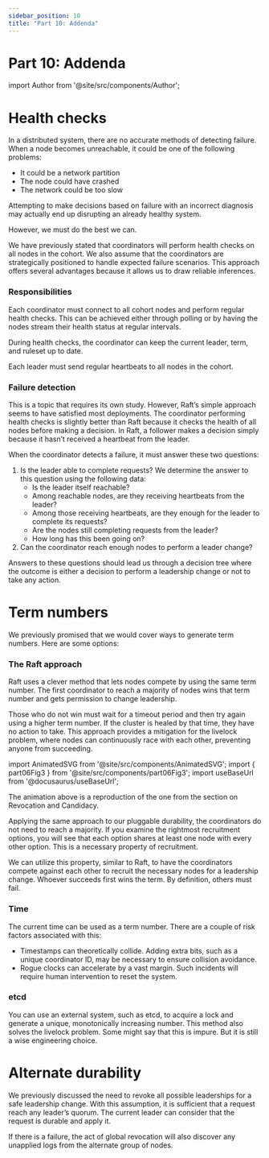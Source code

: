 ```yaml
---
sidebar_position: 10
title: "Part 10: Addenda"
---
```


# Part 10: Addenda

import Author from '@site/src/components/Author';

<Author
  name="Sugu Sougoumarane"
  title="Creator of Multigres, Vitess"
  imageUrl="https://github.com/sougou.png"
/>

# Health checks

In a distributed system, there are no accurate methods of detecting failure. When a node becomes unreachable, it could be one of the following problems:

- It could be a network partition
- The node could have crashed
- The network could be too slow

Attempting to make decisions based on failure with an incorrect diagnosis may actually end up disrupting an already healthy system.

However, we must do the best we can.

We have previously stated that coordinators will perform health checks on all nodes in the cohort. We also assume that the coordinators are strategically positioned to handle expected failure scenarios. This approach offers several advantages because it allows us to draw reliable inferences.

### Responsibilities

Each coordinator must connect to all cohort nodes and perform regular health checks. This can be achieved either through polling or by having the nodes stream their health status at regular intervals.

During health checks, the coordinator can keep the current leader, term, and ruleset up to date.

Each leader must send regular heartbeats to all nodes in the cohort.

### Failure detection

This is a topic that requires its own study. However, Raft’s simple approach seems to have satisfied most deployments. The coordinator performing health checks is slightly better than Raft because it checks the health of all nodes before making a decision. In Raft, a follower makes a decision simply because it hasn’t received a heartbeat from the leader.

When the coordinator detects a failure, it must answer these two questions:

1. Is the leader able to complete requests? We determine the answer to this question using the following data:
    - Is the leader itself reachable?
    - Among reachable nodes, are they receiving heartbeats from the leader?
    - Among those receiving heartbeats, are they enough for the leader to complete its requests?
    - Are the nodes still completing requests from the leader?
    - How long has this been going on?
2. Can the coordinator reach enough nodes to perform a leader change?

Answers to these questions should lead us through a decision tree where the outcome is either a decision to perform a leadership change or not to take any action.

# Term numbers

We previously promised that we would cover ways to generate term numbers. Here are some options:

### The Raft approach

Raft uses a clever method that lets nodes compete by using the same term number. The first coordinator to reach a majority of nodes wins that term number and gets permission to change leadership.

Those who do not win must wait for a timeout period and then try again using a higher term number. If the cluster is healed by that time, they have no action to take. This approach provides a mitigation for the livelock problem, where nodes can continuously race with each other, preventing anyone from succeeding.

import AnimatedSVG from '@site/src/components/AnimatedSVG';
import { part06Fig3 } from '@site/src/components/part06Fig3';
import useBaseUrl from '@docusaurus/useBaseUrl';

<div style={{textAlign: 'center', width: '100%', position: 'relative'}}>
  <AnimatedSVG
    src={useBaseUrl('/img/consensus/part06-fig3.svg')}
    onAnimate={part06Fig3}
    autoPlay={false}
    showControls={true}
    alt="Figure 1: Term number competition"
    width={2000}
    height={700}
    style={{display: 'inline-block', margin: '1rem 0', overflow: 'visible', transform: 'translateX(-450px)'}}
  />
</div>

The animation above is a reproduction of the one from the section on Revocation and Candidacy.

Applying the same approach to our pluggable durability, the coordinators do not need to reach a majority. If you examine the rightmost recruitment options, you will see that each option  shares at least one node with every other option. This is a necessary property of recruitment.

We can utilize this property, similar to Raft, to have the coordinators compete against each other to recruit the necessary nodes for a leadership change. Whoever succeeds first wins the term. By definition, others must fail.

### Time

The current time can be used as a term number. There are a couple of risk factors associated with this:

- Timestamps can theoretically collide. Adding extra bits, such as a unique coordinator ID, may be necessary to ensure collision avoidance.
- Rogue clocks can accelerate by a vast margin. Such incidents will require human intervention to reset the system.

### etcd

You can use an external system, such as etcd, to acquire a lock and generate a unique, monotonically increasing number. This method also solves the livelock problem. Some might say that this is impure. But it is still a wise engineering choice.

# Alternate durability

We previously discussed the need to revoke all possible leaderships for a safe leadership change. With this assumption, it is sufficient that a request reach any leader’s quorum. The current leader can consider that the request is durable and apply it.

If there is a failure, the act of global revocation will also discover any unapplied logs from the alternate group of nodes.
